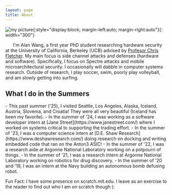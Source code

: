 ```yaml
---
layout: page
title: About
---
```


![my picture](/assets/images/my_picture.png){:style="display:block; margin-left:auto; margin-right:auto"}{: width="300"}

&nbsp;&nbsp;&nbsp;&nbsp;&nbsp;&nbsp;I'm Alan Wang, a first year PhD student researching hardware security at the University of California, Berkeley (UCB) advised by [Profesor Chris Fletcher](https://cwfletcher.github.io/). My main focus is side channel attacks and defenses (hardware and software). Specifically, I focus on Spectre attacks and mobile microarchitectural security. I occasionally will dabble in computer systems research. Outside of research, I play soccer, swim, poorly play volleyball, and am slowly getting into surfing.  

<h2>What I do in the Summers</h2>
- This past summer ('25), I visited Seattle, Los Angeles, Alaska, Iceland, Austria, Slovenia, and Croatia! They were all very beautiful (Iceland has been my favorite).  
- In the summer of '24, I was working as a software developer intern at [Jane Street](https://www.janestreet.com/) where I worked on systems critical to supporting the trading effort.  
- In the summer of '23, I was a computer science intern at [D.E. Shaw Research](https://www.deshawresearch.com/) doing research on docking and writing embedded code that ran on the Anton3 ASIC!  
- In the summer of '22, I was a research aide at Argonne National Laboratory working on a potpourri of things.  
- In the summer of '21, I was a research intern at Argonne National Laboratory working on robotics for drug discovery.  
- In the summer of '20 and '19, I was an intern at the Navy building an autonomous bomb defusing robot.  

<p class="message">
  Fun Fact: I have some presence on scratch.mit.edu. I leave as an exercise to the reader to find out who I am on scratch though (:
</p>

